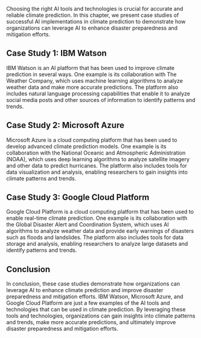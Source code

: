 

Choosing the right AI tools and technologies is crucial for accurate and reliable climate prediction. In this chapter, we present case studies of successful AI implementations in climate prediction to demonstrate how organizations can leverage AI to enhance disaster preparedness and mitigation efforts.

Case Study 1: IBM Watson
------------------------

IBM Watson is an AI platform that has been used to improve climate prediction in several ways. One example is its collaboration with The Weather Company, which uses machine learning algorithms to analyze weather data and make more accurate predictions. The platform also includes natural language processing capabilities that enable it to analyze social media posts and other sources of information to identify patterns and trends.

Case Study 2: Microsoft Azure
-----------------------------

Microsoft Azure is a cloud computing platform that has been used to develop advanced climate prediction models. One example is its collaboration with the National Oceanic and Atmospheric Administration (NOAA), which uses deep learning algorithms to analyze satellite imagery and other data to predict hurricanes. The platform also includes tools for data visualization and analysis, enabling researchers to gain insights into climate patterns and trends.

Case Study 3: Google Cloud Platform
-----------------------------------

Google Cloud Platform is a cloud computing platform that has been used to enable real-time climate prediction. One example is its collaboration with the Global Disaster Alert and Coordination System, which uses AI algorithms to analyze weather data and provide early warnings of disasters such as floods and landslides. The platform also includes tools for data storage and analysis, enabling researchers to analyze large datasets and identify patterns and trends.

Conclusion
----------

In conclusion, these case studies demonstrate how organizations can leverage AI to enhance climate prediction and improve disaster preparedness and mitigation efforts. IBM Watson, Microsoft Azure, and Google Cloud Platform are just a few examples of the AI tools and technologies that can be used in climate prediction. By leveraging these tools and technologies, organizations can gain insights into climate patterns and trends, make more accurate predictions, and ultimately improve disaster preparedness and mitigation efforts.
